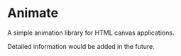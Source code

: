 # Animate

A simple animation library for HTML canvas applications.

Detailed information would be added in the future.
